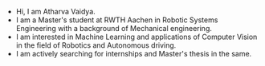 - Hi, I am Atharva Vaidya.
- I am a Master's student at RWTH Aachen in Robotic Systems Engineering with a background of Mechanical engineering.
- I am interested in Machine Learning and applications of Computer Vision in the field of Robotics and Autonomous driving.
- I am actively searching for internships and Master's thesis in the same.


<!---
atharvavaidya14/atharvavaidya14 is a ✨ special ✨ repository because its `README.md` (this file) appears on your GitHub profile.
You can click the Preview link to take a look at your changes.
--->
